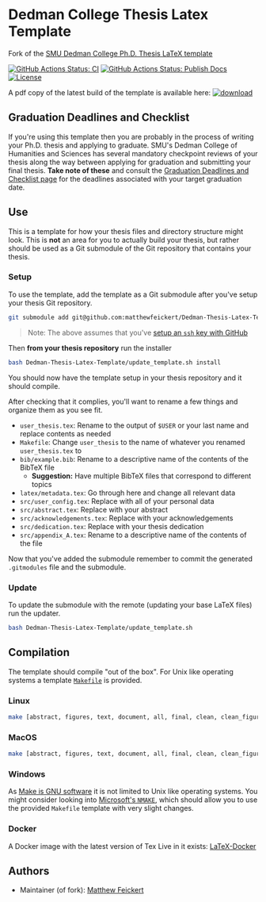 # Dedman College Thesis Latex Template

Fork of the [SMU Dedman College Ph.D. Thesis LaTeX template](https://www.smu.edu/graduate/CurrentStudents/Graduation/DissThesisGuide)

[![GitHub Actions Status: CI](https://github.com/matthewfeickert/Dedman-Thesis-Latex-Template/workflows/CI/badge.svg)](https://github.com/matthewfeickert/Dedman-Thesis-Latex-Template/actions?query=workflow%3A"CI"+branch%3Amaster)
[![GitHub Actions Status: Publish Docs](https://github.com/matthewfeickert/Dedman-Thesis-Latex-Template/workflows/Publish%20docs/badge.svg)](https://github.com/matthewfeickert/Dedman-Thesis-Latex-Template/actions?query=workflow%3A"Publish+docs"+branch%3Amaster)
[![License](https://img.shields.io/badge/License-BSD%203--Clause-blue.svg)](https://opensource.org/licenses/BSD-3-Clause)

A pdf copy of the latest build of the template is available here:
[![download](https://img.shields.io/badge/download-template%20build-blue.svg)](https://matthewfeickert.github.io/Dedman-Thesis-Latex-Template/template/template.pdf)

## Graduation Deadlines and Checklist

If you're using this template then you are probably in the process of writing your Ph.D. thesis and applying to graduate. SMU's Dedman College of Humanities and Sciences has several mandatory checkpoint reviews of your thesis along the way between applying for graduation and submitting your final thesis. **Take note of these** and consult the [Graduation Deadlines and Checklist page](https://www.smu.edu/graduate/CurrentStudents/Graduation/GraduationTimeline) for the deadlines associated with your target graduation date.

## Use

This is a template for how your thesis files and directory structure might look. This is **not** an area for you to actually build your thesis, but rather should be used as a Git submodule of the Git repository that contains your thesis.

### Setup

To use the template, add the template as a Git submodule after you've setup your thesis Git repository.

```bash
git submodule add git@github.com:matthewfeickert/Dedman-Thesis-Latex-Template.git
```

> Note: The above assumes that you've [setup an `ssh` key with GitHub](https://help.github.com/articles/adding-a-new-ssh-key-to-your-github-account/)

Then **from your thesis repository** run the installer

```bash
bash Dedman-Thesis-Latex-Template/update_template.sh install
```

You should now have the template setup in your thesis repository and it should compile.

After checking that it complies, you'll want to rename a few things and organize them as you see fit.

- `user_thesis.tex`: Rename to the output of `$USER` or your last name and replace contents as needed
- `Makefile`: Change `user_thesis` to the name of whatever you renamed `user_thesis.tex` to
- `bib/example.bib`: Rename to a descriptive name of the contents of the BibTeX file
   - **Suggestion:** Have multiple BibTeX files that correspond to different topics
- `latex/metadata.tex`: Go through here and change all relevant data
- `src/user_config.tex`: Replace with all of your personal data
- `src/abstract.tex`: Replace with your abstract
- `src/acknowledgements.tex`: Replace with your acknowledgements
- `src/dedication.tex`: Replace with your thesis dedication
- `src/appendix_A.tex`: Rename to a descriptive name of the contents of the file

Now that you've added the submodule remember to commit the generated `.gitmodules` file and the submodule.

### Update

To update the submodule with the remote (updating your base LaTeX files) run the updater.

```bash
bash Dedman-Thesis-Latex-Template/update_template.sh
```

## Compilation

The template should compile "out of the box". For Unix like operating systems a template [`Makefile`](https://github.com/matthewfeickert/Dedman-Thesis-Latex-Template/blob/master/Makefile) is provided.

### Linux

```bash
make [abstract, figures, text, document, all, final, clean, clean_figures, clean_drafts, realclean]
```

### MacOS

```bash
make [abstract, figures, text, document, all, final, clean, clean_figures, clean_drafts, realclean]
```

### Windows

As [Make is GNU software](https://www.gnu.org/software/make/) it is not limited to Unix like operating systems. You might consider looking into [Microsoft's `NMAKE`](https://msdn.microsoft.com/en-us/library/dd9y37ha.aspx), which should allow you to use the provided `Makefile` template with very slight changes.

### Docker

A Docker image with the latest version of Tex Live in it exists: [LaTeX-Docker](https://hub.docker.com/r/matthewfeickert/latex-docker/)


## Authors

 - Maintainer (of fork): [Matthew Feickert](http://www.matthewfeickert.com/)
